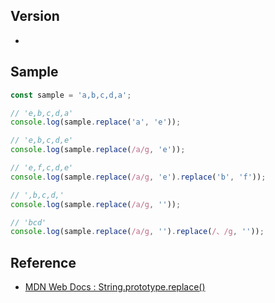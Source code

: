 ## Version
- 

## Sample

```js
const sample = 'a,b,c,d,a';
```

```js
// 'e,b,c,d,a'
console.log(sample.replace('a', 'e'));
```

```js
// 'e,b,c,d,e'
console.log(sample.replace(/a/g, 'e'));
```

```js
// 'e,f,c,d,e'
console.log(sample.replace(/a/g, 'e').replace('b', 'f'));
```

```js
// ',b,c,d,'
console.log(sample.replace(/a/g, ''));

// 'bcd'
console.log(sample.replace(/a/g, '').replace(/、/g, ''));
```

## Reference
- [MDN Web Docs : String.prototype.replace()](https://developer.mozilla.org/en-US/docs/Web/JavaScript/Reference/Global_Objects/String/replace)
